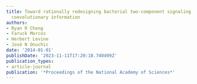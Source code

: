 ```yaml
---
title: Toward rationally redesigning bacterial two-component signaling systems using
  coevolutionary information
authors:
- Ryan R Cheng
- Faruck Morcos
- Herbert Levine
- José N Onuchic
date: '2014-01-01'
publishDate: '2023-11-11T17:20:18.740499Z'
publication_types:
- article-journal
publication: '*Proceedings of the National Academy of Sciences*'
---
```

